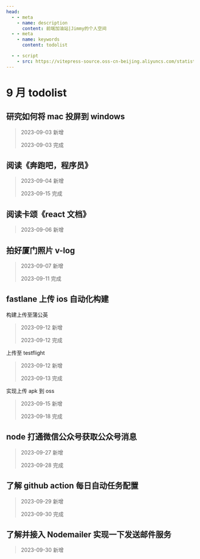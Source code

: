 ```yaml
---
head:
  - - meta
    - name: description
      content: 前端加油站|Jimmy的个人空间
  - - meta
    - name: keywords
      content: todolist

  - - script
    - src: https://vitepress-source.oss-cn-beijing.aliyuncs.com/statistics.js
---
```


# 9 月 todolist

## 研究如何将 mac 投屏到 windows

> 2023-09-03 新增
>
> 2023-09-03 完成

## 阅读《奔跑吧，程序员》

> 2023-09-04 新增
>
> 2023-09-15 完成

## 阅读卡颂《react 文档》

> 2023-09-06 新增

## 拍好厦门照片 v-log

> 2023-09-07 新增
>
> 2023-09-11 完成

## fastlane 上传 ios 自动化构建

构建上传至蒲公英

> 2023-09-12 新增
>
> 2023-09-12 完成

上传至 testflight

> 2023-09-12 新增
>
> 2023-09-13 完成

实现上传 apk 到 oss

> 2023-09-15 新增
>
> 2023-09-18 完成

## node 打通微信公众号获取公众号消息

> 2023-09-27 新增
>
> 2023-09-28 完成

## 了解 github action 每日自动任务配置

> 2023-09-29 新增
>
> 2023-09-30 完成

## 了解并接入 Nodemailer 实现一下发送邮件服务

> 2023-09-30 新增
